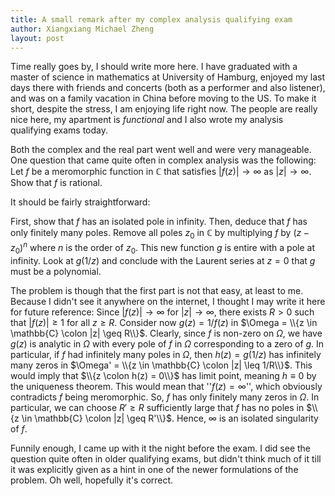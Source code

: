 ```yaml
---
title: A small remark after my complex analysis qualifying exam
author: Xiangxiang Michael Zheng
layout: post
---
```


Time really goes by, I should write more here. I have graduated with a master of science in mathematics at University of Hamburg, enjoyed my last days there with friends and concerts (both as a performer and also listener), and was on a family vacation in China before moving to the US. To make it short, despite the stress, I am enjoying life right now. The people are really nice here, my apartment is *functional* and I also wrote my analysis qualifying exams today. 

Both the complex and the real part went well and were very manageable. One question that came quite often in complex analysis was the following: Let $f$ be a meromorphic function in $\mathbb{C}$ that satisfies $|f(z)|\to\infty$ as $|z| \to \infty$. 
Show that $f$ is rational.

It should be fairly straightforward: 

First, show that $f$ has an isolated pole in infinity. Then, deduce that $f$ has only finitely many poles. Remove all poles $z_0$ in $\mathbb{C}$ by multiplying $f$ by $(z - z_0)^n$ where $n$ is the order of $z_0$. This new function $g$ is entire with a pole at infinity. Look at $g(1/z)$ and conclude with the Laurent series at $z = 0$ that $g$ must be a polynomial. 

The problem is though that the first part is not that easy, at least to me. Because I didn't see it anywhere on the internet, I thought I may write it here for future reference: 
Since $|f(z)| \to \infty$ for $|z| \to \infty$, there exists $R > 0$ such that $|f(z)| \geq 1$ for all $z \geq R$. Consider now $g(z) = 1/f(z)$ in $\Omega = \\{z \in \mathbb{C} \colon |z| \geq  R\\}$. 
Clearly, since $f$ is non-zero on $\Omega$, we have $g(z)$ is analytic in $\Omega$ with every pole of $f$ in $\Omega$ corresponding to a zero of $g$. 
In particular, if $f$ had infinitely many poles in $\Omega$, then $h(z) = g(1/z)$ has infinitely many zeros in $\Omega' = \\{z \in \mathbb{C} \colon |z| \leq 1/R\\}$. 
This would imply that $\\{z \colon h(z) = 0\\}$ has limit point, meaning $h \equiv 0$ by the uniqueness theorem. 
This would mean that ''$f(z) = \infty$'', which obviously contradicts $f$ being meromorphic. 
So, $f$ has only finitely many zeros in $\Omega$. 
In particular, we can choose $R' \geq R$ sufficiently large that $f$ has no poles in $\\{z \in \mathbb{C} \colon |z| \geq R'\\}$. Hence, $\infty$ is an isolated singularity of $f$. 

Funnily enough, I came up with it the night before the exam. I did see the question quite often in older qualifying exams, but didn't think much of it till it was explicitly given as a hint in one of the newer formulations of the problem. Oh well, hopefully it's correct. 